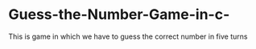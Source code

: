 # Guess-the-Number-Game-in-c-
This is game in which we have to guess the correct number in five turns
